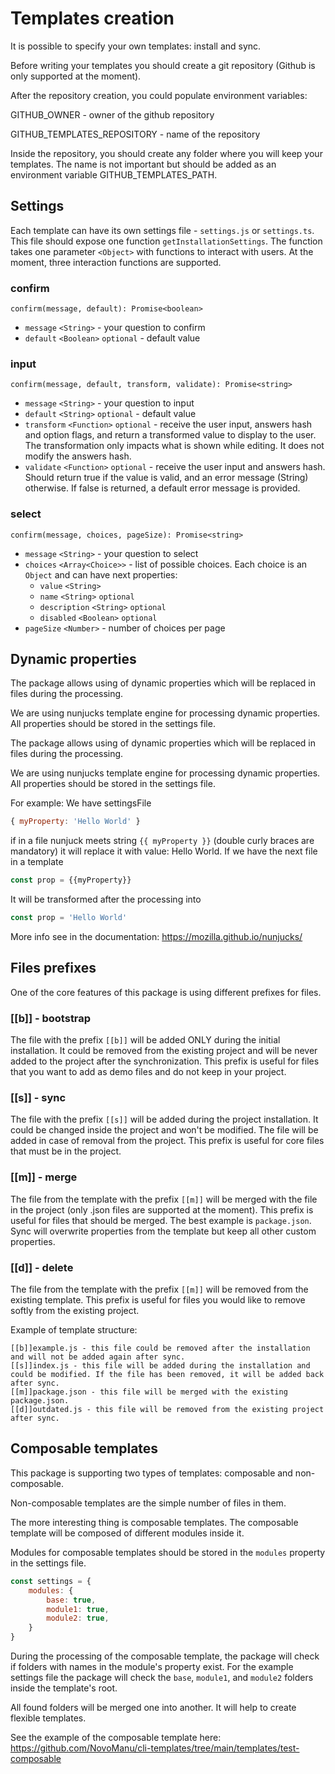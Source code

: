 # Templates creation
It is possible to specify your own templates: install and sync.

Before writing your templates you should create a git repository (Github is only supported at the moment).

After the repository creation, you could populate environment variables:

GITHUB_OWNER - owner of the github repository

GITHUB_TEMPLATES_REPOSITORY - name of the repository

Inside the repository, you should create any folder where you will keep your templates. The name is not important but should be added as an environment variable GITHUB_TEMPLATES_PATH.

## Settings
Each template can have its own settings file - `settings.js` or `settings.ts`.
This file should expose one function `getInstallationSettings`.
The function takes one parameter `<Object>` with functions to interact with users.
At the moment, three interaction functions are supported.

### confirm

`confirm(message, default): Promise<boolean>`

* `message` `<String>` - your question to confirm
* `default` `<Boolean>` `optional` - default value

### input

`confirm(message, default, transform, validate): Promise<string>`

* `message` `<String>` - your question to input
* `default` `<String>` `optional` - default value
* `transform` `<Function>` `optional` - receive the user input, answers hash and option flags, and return a transformed value to display to the user. The transformation only impacts what is shown while editing. It does not modify the answers hash.
* `validate` `<Function>` `optional` - receive the user input and answers hash. Should return true if the value is valid, and an error message (String) otherwise. If false is returned, a default error message is provided.

### select

`confirm(message, choices, pageSize): Promise<string>`

* `message` `<String>` - your question to select
* `choices` `<Array<Choice>>` - list of possible choices. Each choice is an `Object` and can have next properties:
  * `value` `<String>`
  * `name` `<String>` `optional`
  * `description` `<String>` `optional`
  * `disabled` `<Boolean>` `optional`
* `pageSize` `<Number>` - number of choices per page

## Dynamic properties
The package allows using of dynamic properties which will be replaced in files during the processing.

We are using nunjucks template engine for processing dynamic properties.
All properties should be stored in the settings file.

The package allows using of dynamic properties which will be replaced in files during the processing.

We are using nunjucks template engine for processing dynamic properties.
All properties should be stored in the settings file.

For example:
We have settingsFile
```javascript
{ myProperty: 'Hello World' }
```
if in a file nunjuck meets string `{{ myProperty }}` (double curly braces are mandatory) it will replace it with value: Hello World.
If we have the next file in a template
```javascript
const prop = {{myProperty}}
```
It will be transformed after the processing into
```javascript
const prop = 'Hello World'
```

More info see in the documentation: https://mozilla.github.io/nunjucks/

## Files prefixes

One of the core features of this package is using different prefixes for files.

### [[b]] - bootstrap

The file with the prefix `[[b]]` will be added ONLY during the initial installation.
It could be removed from the existing project and will be never added to the project after the synchronization.
This prefix is useful for files that you want to add as demo files and do not keep in your project.

### [[s]] - sync
The file with the prefix `[[s]]` will be added during the project installation.
It could be changed inside the project and won't be modified. The file will be added in case of removal from the project.
This prefix is useful for core files that must be in the project.

### [[m]] - merge
The file from the template with the prefix `[[m]]` will be merged with the file in the project (only .json files are supported at the moment).
This prefix is useful for files that should be merged. The best example is `package.json`.
Sync will overwrite properties from the template but keep all other custom properties.

### [[d]] - delete
The file from the template with the prefix `[[m]]` will be removed from the existing template.
This prefix is useful for files you would like to remove softly from the existing project.

Example of template structure:
```
[[b]]example.js - this file could be removed after the installation and will not be added again after sync.
[[s]]index.js - this file will be added during the installation and could be modified. If the file has been removed, it will be added back after sync.
[[m]]package.json - this file will be merged with the existing package.json.
[[d]]outdated.js - this file will be removed from the existing project after sync.
```

## Composable templates
This package is supporting two types of templates: composable and non-composable.

Non-composable templates are the simple number of files in them.

The more interesting thing is composable templates. The composable template will be composed of different modules inside it.

Modules for composable templates should be stored in the `modules` property in the settings file.
```javascript
const settings = {
	modules: {
		base: true,
        module1: true,
        module2: true,
    }
}
```
During the processing of the composable template, the package will check if folders with names in the module's property exist.
For the example settings file the package will check the `base`, `module1`, and `module2` folders inside the template's root.

All found folders will be merged one into another. It will help to create flexible templates.

See the example of the composable template here: https://github.com/NovoManu/cli-templates/tree/main/templates/test-composable
